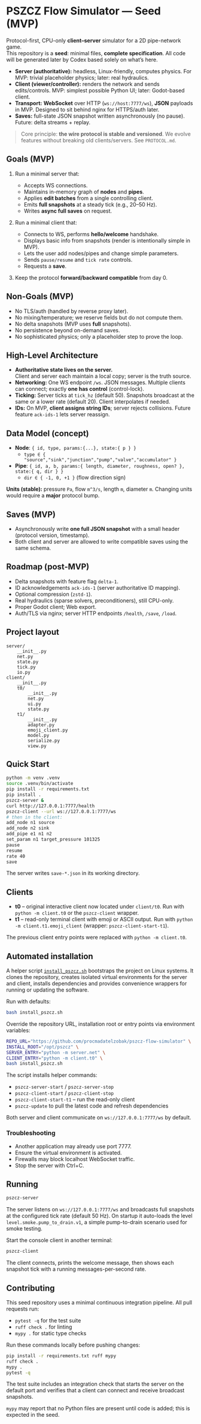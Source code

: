 # PSZCZ Flow Simulator — Seed (MVP)

Protocol-first, CPU-only **client–server** simulator for a 2D pipe-network game.  
This repository is a **seed**: minimal files, **complete specification**. All code will be generated later by Codex based solely on what’s here.

- **Server (authoritative):** headless, Linux-friendly, computes physics. For MVP: trivial placeholder physics; later: real hydraulics.
- **Client (viewer/controller):** renders the network and sends edits/controls. MVP: simplest possible Python UI; later: Godot-based client.
- **Transport:** **WebSocket** over HTTP (`ws://host:7777/ws`), **JSON** payloads in MVP. Designed to sit behind nginx for HTTPS/auth later.
- **Saves:** full-state JSON snapshot written asynchronously (no pause). Future: delta streams + replay.

> Core principle: **the wire protocol is stable and versioned**. We evolve features without breaking old clients/servers. See `PROTOCOL.md`.

## Goals (MVP)

1. Run a minimal server that:
   - Accepts WS connections.
   - Maintains in-memory graph of **nodes** and **pipes**.
   - Applies **edit batches** from a single controlling client.
   - Emits **full snapshots** at a steady tick (e.g., 20–50 Hz).
   - Writes **async full saves** on request.

2. Run a minimal client that:
   - Connects to WS, performs **hello/welcome** handshake.
   - Displays basic info from snapshots (render is intentionally simple in MVP).
   - Lets the user add nodes/pipes and change simple parameters.
   - Sends `pause/resume` and `tick rate` controls.
   - Requests a **save**.

3. Keep the protocol **forward/backward compatible** from day 0.

## Non-Goals (MVP)

- No TLS/auth (handled by reverse proxy later).
- No mixing/temperature; we reserve fields but do not compute them.
- No delta snapshots (MVP uses **full** snapshots).
- No persistence beyond on-demand saves.
- No sophisticated physics; only a placeholder step to prove the loop.

## High-Level Architecture

- **Authoritative state lives on the server.**  
  Client and server each maintain a local copy; server is the truth source.
- **Networking:** One WS endpoint `/ws`. JSON messages. Multiple clients can connect; exactly **one has control** (control-lock).
- **Ticking:** Server ticks at `tick_hz` (default 50). Snapshots broadcast at the same or a lower rate (default 20). Client interpolates if needed.
- **IDs:** On MVP, **client assigns string IDs**; server rejects collisions. Future feature `ack-ids-1` lets server reassign.

## Data Model (concept)

- **Node**: `{ id, type, params:{...}, state:{ p } }`
  - `type ∈ { "source","sink","junction","pump","valve","accumulator" }`
- **Pipe**: `{ id, a, b, params:{ length, diameter, roughness, open? }, state:{ q, dir } }`
  - `dir ∈ { -1, 0, +1 }` (flow direction sign)

**Units (stable):** pressure `Pa`, flow `m^3/s`, length `m`, diameter `m`. Changing units would require a **major** protocol bump.

## Saves (MVP)

- Asynchronously write **one full JSON snapshot** with a small header (protocol version, timestamp).
- Both client and server are allowed to write compatible saves using the same schema.

## Roadmap (post-MVP)

- Delta snapshots with feature flag `delta-1`.
- ID acknowledgements `ack-ids-1` (server authoritative ID mapping).
- Optional compression (`zstd-1`).
- Real hydraulics (sparse solvers, preconditioners), still CPU-only.
- Proper Godot client; Web export.
- Auth/TLS via nginx; server HTTP endpoints `/health`, `/save`, `/load`.

## Project layout

```
server/
    __init__.py
    net.py
    state.py
    tick.py
    io.py
client/
    __init__.py
    t0/
        __init__.py
        net.py
        ui.py
        state.py
    t1/
        __init__.py
        adapter.py
        emoji_client.py
        model.py
        serialize.py
        view.py
```

## Quick Start

```sh
python -m venv .venv
source .venv/bin/activate
pip install -r requirements.txt
pip install .
pszcz-server &
curl http://127.0.0.1:7777/health
pszcz-client --url ws://127.0.0.1:7777/ws
# then in the client:
add_node n1 source
add_node n2 sink
add_pipe e1 n1 n2
set_param n1 target_pressure 101325
pause
resume
rate 40
save
```

The server writes `save-*.json` in its working directory.

## Clients

- **t0** – original interactive client now located under `client/t0`.
  Run with `python -m client.t0` or the `pszcz-client` wrapper.
- **t1** – read-only terminal client with emoji or ASCII output.
  Run with `python -m client.t1.emoji_client` (wrapper: `pszcz-client-start-t1`).

The previous client entry points were replaced with `python -m client.t0`.

## Automated installation

A helper script [`install_pszcz.sh`](install_pszcz.sh) bootstraps the project on
Linux systems. It clones the repository, creates isolated virtual
environments for the server and client, installs dependencies and provides
convenience wrappers for running or updating the software.

Run with defaults:

```sh
bash install_pszcz.sh
```

Override the repository URL, installation root or entry points via
environment variables:

```sh
REPO_URL="https://github.com/procmadatelzobak/pszcz-flow-simulator" \
INSTALL_ROOT="/opt/pszcz" \
SERVER_ENTRY="python -m server.net" \
CLIENT_ENTRY="python -m client.t0" \
bash install_pszcz.sh
```

The script installs helper commands:

- `pszcz-server-start` / `pszcz-server-stop`
- `pszcz-client-start` / `pszcz-client-stop`
- `pszcz-client-start-t1` – run the read-only client
- `pszcz-update` to pull the latest code and refresh dependencies

Both server and client communicate on `ws://127.0.0.1:7777/ws` by default.

### Troubleshooting

- Another application may already use port 7777.
- Ensure the virtual environment is activated.
- Firewalls may block localhost WebSocket traffic.
- Stop the server with Ctrl+C.

## Running

```sh
pszcz-server
```

The server listens on `ws://127.0.0.1:7777/ws` and broadcasts full snapshots at
the configured tick rate (default 50 Hz). On startup it auto-loads the level
`level.smoke.pump_to_drain.v1`, a simple pump-to-drain scenario used for smoke
testing.

Start the console client in another terminal:

```sh
pszcz-client
```

The client connects, prints the welcome message, then shows each snapshot tick with a running messages-per-second rate.

## Contributing

This seed repository uses a minimal continuous integration pipeline. All pull requests run:

- `pytest -q` for the test suite
- `ruff check .` for linting
- `mypy .` for static type checks

Run these commands locally before pushing changes:

```sh
pip install -r requirements.txt ruff mypy
ruff check .
mypy .
pytest -q
```

The test suite includes an integration check that starts the server on the
default port and verifies that a client can connect and receive broadcast
snapshots.

`mypy` may report that no Python files are present until code is added; this is expected in the seed.
